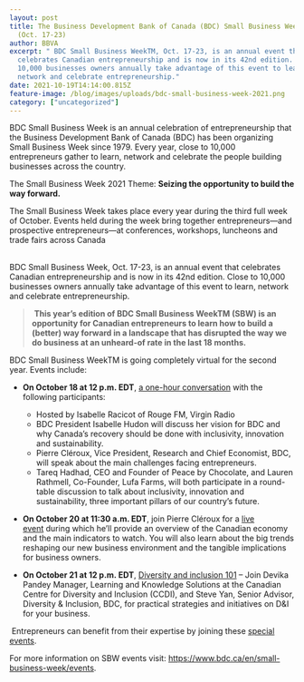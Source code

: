 ```yaml
---
layout: post
title: The Business Development Bank of Canada (BDC) Small Business Week 2021
  (Oct. 17-23)
author: BBVA
excerpt: " BDC Small Business WeekTM, Oct. 17-23, is an annual event that
  celebrates Canadian entrepreneurship and is now in its 42nd edition. Close to
  10,000 businesses owners annually take advantage of this event to learn,
  network and celebrate entrepreneurship."
date: 2021-10-19T14:14:00.815Z
feature-image: /blog/images/uploads/bdc-small-business-week-2021.png
category: ["uncategorized"]
---
```

BDC Small Business Week is an annual celebration of entrepreneurship that the Business Development Bank of Canada (BDC) has been organizing Small Business Week since 1979. Every year, close to 10,000 entrepreneurs gather to learn, network and celebrate the people building businesses across the country.



The Small Business Week 2021 Theme: **Seizing the opportunity to build the way forward.**



The Small Business Week takes place every year during the third full week of October. Events held during the week bring together entrepreneurs—and prospective entrepreneurs—at conferences, workshops, luncheons and trade fairs across Canada

\
BDC Small Business Week, Oct. 17-23, is an annual event that celebrates Canadian entrepreneurship and is now in its 42nd edition. Close to 10,000 businesses owners annually take advantage of this event to learn, network and celebrate entrepreneurship.



>  **This year’s edition of BDC Small Business WeekTM (SBW) is an opportunity for Canadian entrepreneurs to learn how to build a (better) way forward in a landscape that has disrupted the way we do business at an unheard-of rate in the last 18 months.**



BDC Small Business WeekTM is going completely virtual for the second year. Events include:

* **On October 18 at 12 p.m. EDT**, [a one-hour conversation](https://www.bdc.ca/en/small-business-week/bdc-hosted-events) with the following participants:

  * Hosted by Isabelle Racicot of Rouge FM, Virgin Radio
  * BDC President Isabelle Hudon will discuss her vision for BDC and why Canada’s recovery should be done with inclusivity, innovation and sustainability.
  * Pierre Cléroux, Vice President, Research and Chief Economist, BDC, will speak about the main challenges facing entrepreneurs.
  * Tareq Hadhad, CEO and Founder of Peace by Chocolate, and Lauren Rathmell, Co-Founder, Lufa Farms, will both participate in a round-table discussion to talk about inclusivity, innovation and sustainability, three important pillars of our country’s future.
* **On October 20 at 11:30 a.m. EDT**, join Pierre Cléroux for a [live event](https://www.bdc.ca/en/small-business-week/bdc-hosted-events/whats-next-for-your-business) during which he’ll provide an overview of the Canadian economy and the main indicators to watch. You will also learn about the big trends reshaping our new business environment and the tangible implications for business owners.



* **On October 21 at 12 p.m. EDT**, [Diversity and inclusion 101](https://event.on24.com/wcc/r/3459179/0DE1A2DBF888C19732B0DD572617654D) – Join Devika Pandey Manager, Learning and Knowledge Solutions at the Canadian Centre for Diversity and Inclusion (CCDI), and Steve Yan, Senior Advisor, Diversity & Inclusion, BDC, for practical strategies and initiatives on D&I for your business.

 Entrepreneurs can benefit from their expertise by joining these [special events](https://www.bdc.ca/en/small-business-week/bdc-hosted-events). 

For more information on SBW events visit: <https://www.bdc.ca/en/small-business-week/events>.